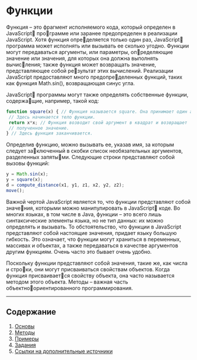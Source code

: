 # Функции

Функция – это фрагмент исполняемого кода, который определен в JavaScript программе или заранее предопределен в реализации JavaScript. Хотя функция определяется только один раз, JavaScript программа может исполнять или вызывать ее сколько угодно. Функции могут передаваться аргументы, или параметры, определяющие значение или значения, для которых она должна выполнять вычисления; также функция может возвращать значение, представляющее собой результат этих вычислений. Реализации JavaScript предоставляют много предопределенных функций, таких как функция Math.sin\(\), возвращающая синус угла.

JavaScript программы могут также определять собственные функции, содержащие, например, такой код:

```js
function square(x) { // Функция называется square. Она принимает один аргумент, x.
 // Здесь начинается тело функции.
 return x*x; // Функция возводит свой аргумент в квадрат и возвращает
 // полученное значение.
} // Здесь функция заканчивается.
```

Определив функцию, можно вызывать ее, указав имя, за которым следует заключенный в скобки список необязательных аргументов, разделенных запятыми. Следующие строки представляют собой вызовы функций:

```js
y = Math.sin(x);
y = square(x);
d = compute_distance(x1, y1, z1, x2, y2, z2);
move();
```

Важной чертой JavaScript является то, что функции представляют собой значения, которыми можно манипулировать в JavaScript коде. Во многих языках, в том числе в Java, функции – это всего лишь синтаксические элементы языка, но не тип данных: их можно определять и вызывать.  То обстоятельство, что функции в JavaScript представляют собой настоящие значения, придает языку большую гибкость. Это означает, что функции могут храниться в переменных, массивах и объектах, а также передаваться в качестве аргументов другим функциям. Очень часто это бывает очень удобно.

Поскольку функции представляют собой значения, такие же, как числа и строки, они могут присваиваться свойствам объектов. Когда функция присваивается свойству объекта, она часто называется методом этого объекта. Методы – важная часть объектноориентированного программирования.

---

## Содержание

1. [Основы](/js-basics/functions/basics.md)
2. [Методы](/js-basics/functions/methods.md)
3. [Примеры](/js-basics/functions/examples.md)
4. [Задания](/js-basics/functions/test-yourself.md)
5. [Ссылки на дополнительные источники](/js-basics/functions/references.md)



